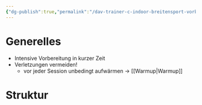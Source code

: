```yaml
---
{"dg-publish":true,"permalink":"/dav-trainer-c-indoor-breitensport-vorbereitung-persoenliches-koennen-kletterleistung/","dgHomeLink":true,"dgPassFrontmatter":false,"dgShowBacklinks":false,"dgShowLocalGraph":false,"dgShowInlineTitle":false}
---
```



# Generelles

- Intensive Vorbereitung in kurzer Zeit
- Verletzungen vermeiden!
	- vor jeder Session unbedingt aufwärmen -> [[Warmup|Warmup]]

# Struktur
